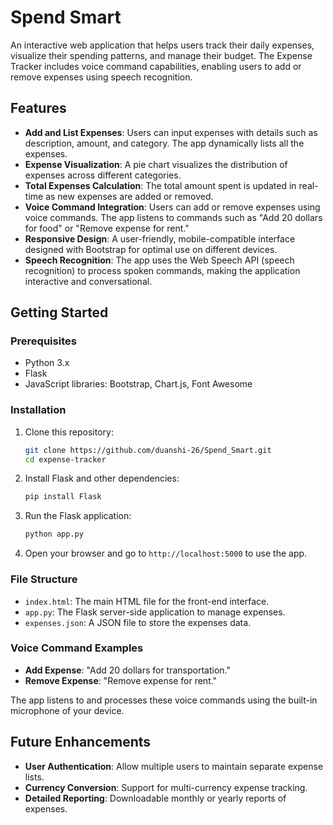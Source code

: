 # Spend Smart

An interactive web application that helps users track their daily expenses, visualize their spending patterns, and manage their budget. The Expense Tracker includes voice command capabilities, enabling users to add or remove expenses using speech recognition.

## Features

* **Add and List Expenses**: Users can input expenses with details such as description, amount, and category. The app dynamically lists all the expenses.
* **Expense Visualization**: A pie chart visualizes the distribution of expenses across different categories.
* **Total Expenses Calculation**: The total amount spent is updated in real-time as new expenses are added or removed.
* **Voice Command Integration**: Users can add or remove expenses using voice commands. The app listens to commands such as "Add 20 dollars for food" or "Remove expense for rent."
* **Responsive Design**: A user-friendly, mobile-compatible interface designed with Bootstrap for optimal use on different devices.
* **Speech Recognition**: The app uses the Web Speech API (speech recognition) to process spoken commands, making the application interactive and conversational.

## Getting Started

### Prerequisites

* Python 3.x
* Flask
* JavaScript libraries: Bootstrap, Chart.js, Font Awesome

### Installation

1. Clone this repository:
    ```bash
    git clone https://github.com/duanshi-26/Spend_Smart.git
    cd expense-tracker
    ```

2. Install Flask and other dependencies:
    ```bash
    pip install Flask
    ```

3. Run the Flask application:
    ```bash
    python app.py
    ```

4. Open your browser and go to `http://localhost:5000` to use the app.

### File Structure

* `index.html`: The main HTML file for the front-end interface.
* `app.py`: The Flask server-side application to manage expenses.
* `expenses.json`: A JSON file to store the expenses data.

### Voice Command Examples

* **Add Expense**: "Add 20 dollars for transportation."
* **Remove Expense**: "Remove expense for rent."

The app listens to and processes these voice commands using the built-in microphone of your device.

## Future Enhancements

* **User Authentication**: Allow multiple users to maintain separate expense lists.
* **Currency Conversion**: Support for multi-currency expense tracking.
* **Detailed Reporting**: Downloadable monthly or yearly reports of expenses.

